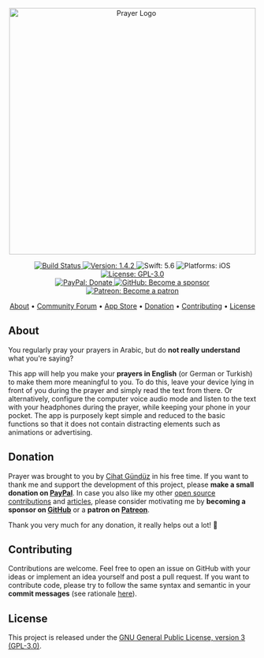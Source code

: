 <p align="center">
  <img src="https://raw.githubusercontent.com/FlineDev/Prayer/stable/Logo.png"
      width=500 alt="Prayer Logo">
</p>

<p align="center">
    <a href="https://github.com/FlineDev/Prayer/actions/workflows/main.yml">
        <img src="https://github.com/FlineDev/Prayer/actions/workflows/main.yml/badge.svg?branch=main"
             alt="Build Status">
    </a>
    <a href="https://github.com/FlineDev/Prayer/releases">
        <img src="https://img.shields.io/badge/Version-1.4.2-blue.svg"
             alt="Version: 1.4.2">
    </a>
    <img src="https://img.shields.io/badge/Swift-5.6-FFAC45.svg"
         alt="Swift: 5.6">
    <img src="https://img.shields.io/badge/Platforms-iOS-FF69B4.svg"
        alt="Platforms: iOS">
    <a href="https://github.com/FlineDev/Prayer/blob/stable/LICENSE">
        <img src="https://img.shields.io/badge/License-GPL--3.0-lightgrey.svg"
             alt="License: GPL-3.0">
    </a>
    <br />
    <a href="https://paypal.me/Dschee/5EUR">
        <img src="https://img.shields.io/badge/PayPal-Donate-orange.svg"
             alt="PayPal: Donate">
    </a>
    <a href="https://github.com/sponsors/Jeehut">
        <img src="https://img.shields.io/badge/GitHub-Become a sponsor-orange.svg"
             alt="GitHub: Become a sponsor">
    </a>
    <a href="https://patreon.com/Jeehut">
        <img src="https://img.shields.io/badge/Patreon-Become a patron-orange.svg"
             alt="Patreon: Become a patron">
    </a>
</p>

<p align="center">
    <a href="#about">About</a>
  • <a href="https://github.com/FlineDev/Prayer/discussions">Community Forum</a>
  • <a href="https://itunes.apple.com/us/app/prayer-in-english/id1217136884">App Store</a>
  • <a href="#donation">Donation</a>
  • <a href="#contributing">Contributing</a>
  • <a href="#license">License</a>
</p>


## About

You regularly pray your prayers in Arabic, but do **not really understand** what you're saying?

This app will help you make your **prayers in English** (or German or Turkish) to make them more meaningful to you. To do this, leave your device lying in front of you during the prayer and simply read the text from there. Or alternatively, configure the computer voice audio mode and listen to the text with your headphones during the prayer, while keeping your phone in your pocket. The app is purposely kept simple and reduced to the basic functions so that it does not contain distracting elements such as animations or advertising.


## Donation

Prayer was brought to you by [Cihat Gündüz](https://github.com/Jeehut) in his free time. If you want to thank me and support the development of this project, please **make a small donation on [PayPal](https://paypal.me/Dschee/5EUR)**. In case you also like my other [open source contributions](https://github.com/FlineDev) and [articles](https://medium.com/@Jeehut), please consider motivating me by **becoming a sponsor on [GitHub](https://github.com/sponsors/Jeehut)** or a **patron on [Patreon](https://www.patreon.com/Jeehut)**.

Thank you very much for any donation, it really helps out a lot! 💯


## Contributing

Contributions are welcome. Feel free to open an issue on GitHub with your ideas or implement an idea yourself and post a pull request. If you want to contribute code, please try to follow the same syntax and semantic in your **commit messages** (see rationale [here](http://chris.beams.io/posts/git-commit/)).


## License
This project is released under the [GNU General Public License, version 3 (GPL-3.0)](http://opensource.org/licenses/GPL-3.0).
